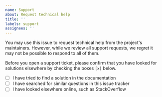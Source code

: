 ```yaml
---
name: Support
about: Request technical help
title: ''
labels: support
assignees: ''
---
```


You may use this issue to request technical help from the project's maintainers. However, while we review all support requests, we regret it may not be possible to respond to all of them.

Before you open a support ticket, please confirm that you have looked for solutions elsewhere by checking the boxes `[x]` below.

- [ ] I have tried to find a solution in the documentation
- [ ] I have searched for similar questions in this issue tracker
- [ ] I have looked elsewhere online, such as StackOverflow
